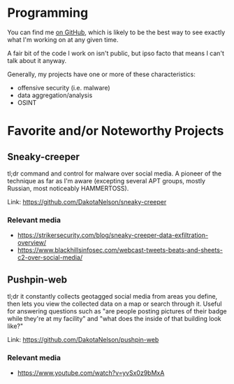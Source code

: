 # Programming

You can find me [on GitHub](http://github.com/dakotanelson/), which is likely to be the best way to see exactly what I'm working on at any given time.

A fair bit of the code I work on isn't public, but ipso facto that means I can't talk about it anyway.

Generally, my projects have one or more of these characteristics:

- offensive security (i.e. malware)
- data aggregation/analysis
- OSINT


# Favorite and/or Noteworthy Projects

## Sneaky-creeper

tl;dr command and control for malware over social media. A pioneer of the technique as far as I'm aware (excepting several APT groups, mostly Russian, most noticeably HAMMERTOSS).

Link: https://github.com/DakotaNelson/sneaky-creeper

### Relevant media

- https://strikersecurity.com/blog/sneaky-creeper-data-exfiltration-overview/
- https://www.blackhillsinfosec.com/webcast-tweets-beats-and-sheets-c2-over-social-media/

## Pushpin-web

tl;dr it constantly collects geotagged social media from areas you define, then lets you view the collected data on a map or search through it. Useful for answering questions such as "are people posting pictures of their badge while they're at my facility" and "what does the inside of that building look like?"

Link: https://github.com/DakotaNelson/pushpin-web

### Relevant media

- https://www.youtube.com/watch?v=yvSx0z9bMxA
